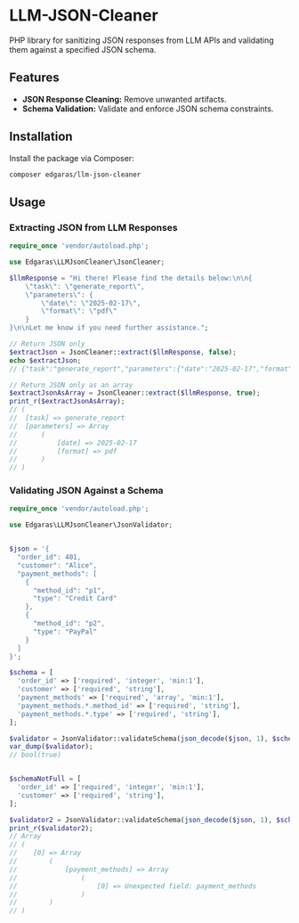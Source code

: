 # LLM-JSON-Cleaner

PHP library for sanitizing JSON responses from LLM APIs and validating them against a specified JSON schema.  

## Features

- **JSON Response Cleaning:** Remove unwanted artifacts.
- **Schema Validation:** Validate and enforce JSON schema constraints.

## Installation

Install the package via Composer:

```bash
composer edgaras/llm-json-cleaner
```

## Usage

### Extracting JSON from LLM Responses

```php
require_once 'vendor/autoload.php';

use Edgaras\LLMJsonCleaner\JsonCleaner;

$llmResponse = "Hi there! Please find the details below:\n\n{
    \"task\": \"generate_report\",
    \"parameters\": {
        \"date\": \"2025-02-17\",
        \"format\": \"pdf\"
    }
}\n\nLet me know if you need further assistance.";

// Return JSON only
$extractJson = JsonCleaner::extract($llmResponse, false);
echo $extractJson;
// {"task":"generate_report","parameters":{"date":"2025-02-17","format":"pdf"}}

// Return JSON only as an array
$extractJsonAsArray = JsonCleaner::extract($llmResponse, true);
print_r($extractJsonAsArray);
// (
//  [task] => generate_report
//  [parameters] => Array
//      (
//          [date] => 2025-02-17
//          [format] => pdf
//      )
// )
```

### Validating JSON Against a Schema

```php
require_once 'vendor/autoload.php';

use Edgaras\LLMJsonCleaner\JsonValidator;


$json = '{
  "order_id": 401,
  "customer": "Alice",
  "payment_methods": [
    {
      "method_id": "p1",
      "type": "Credit Card"
    },
    {
      "method_id": "p2",
      "type": "PayPal"
    }
  ]
}';

$schema = [
  'order_id' => ['required', 'integer', 'min:1'],
  'customer' => ['required', 'string'],
  'payment_methods' => ['required', 'array', 'min:1'],
  'payment_methods.*.method_id' => ['required', 'string'],
  'payment_methods.*.type' => ['required', 'string'],
];

$validator = JsonValidator::validateSchema(json_decode($json, 1), $schema);
var_dump($validator);
// bool(true)


$schemaNotFull = [
  'order_id' => ['required', 'integer', 'min:1'],
  'customer' => ['required', 'string'], 
];

$validator2 = JsonValidator::validateSchema(json_decode($json, 1), $schemaNotFull);
print_r($validator2);
// Array
// (
//    [0] => Array
//        (
//            [payment_methods] => Array
//                (
//                    [0] => Unexpected field: payment_methods
//                )
//        )
// )

```